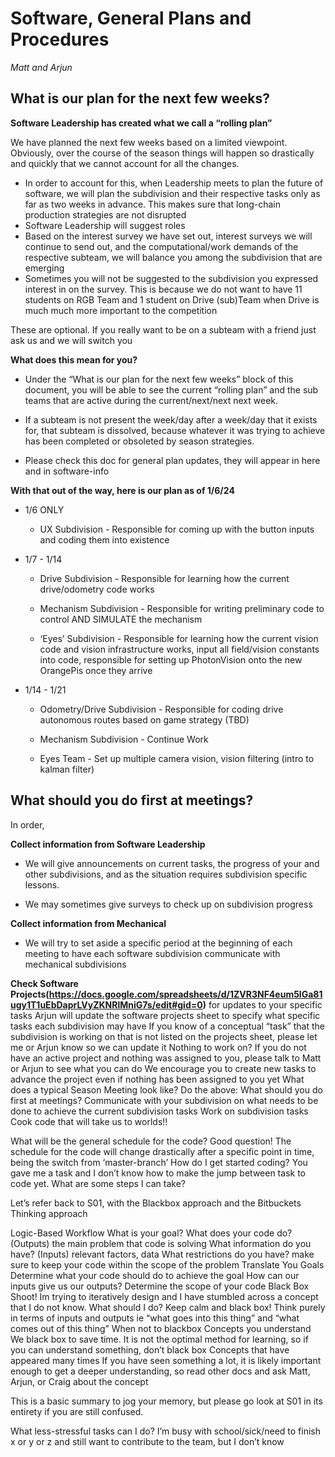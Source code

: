 # Software, General Plans and Procedures
*Matt and Arjun*


## What is our plan for the next few weeks?
**Software Leadership has created what we call a “rolling plan”**

We have planned the next few weeks based on a limited viewpoint. Obviously, over the course of the season things will happen so drastically and quickly that we cannot account for all the changes. 


- In order to account for this, when Leadership meets to plan the future of software, we will plan the subdivision and their respective tasks only as far as two weeks in advance. This makes sure that long-chain production strategies are not disrupted
- Software Leadership will suggest roles
- Based on the interest survey we have set out, interest surveys we will continue to send out, and the computational/work demands of the respective subteam, we will balance you among the subdivision that are emerging
- Sometimes you will not be suggested to the subdivision you expressed interest in on the survey. This is because we do not want to have 11 students on RGB Team and 1 student on Drive (sub)Team when Drive is much much more important to the competition


These are optional. If you really want to be on a subteam with a friend just ask us and we will switch you

**What does this mean for you?**

- Under the “What is our plan for the next few weeks” block of this document, you will be able to see the current “rolling plan” and the sub teams that are active during the current/next/next next week.


- If a subteam is not present the week/day after a week/day that it exists for, that subteam is dissolved, because whatever it was trying to achieve has been completed or obsoleted by season strategies.


- Please check this doc for general plan updates, they will appear in here and in software-info



**With that out of the way, here is our plan as of 1/6/24**

- 1/6 ONLY

  - UX Subdivision - Responsible for coming up with the button inputs and coding them into existence

- 1/7 - 1/14

  - Drive Subdivision - Responsible for learning how the current drive/odometry code works

  - Mechanism Subdivision - Responsible for writing preliminary code to control AND SIMULATE the mechanism

  - ‘Eyes’ Subdivision - Responsible for learning how the current vision code and vision infrastructure works, input all field/vision constants into code, responsible for setting up PhotonVision onto the new OrangePis once they arrive

- 1/14 - 1/21

  - Odometry/Drive Subdivision - Responsible for coding drive autonomous routes based on game strategy (TBD)

  - Mechanism Subdivision - Continue Work

  - Eyes Team - Set up multiple camera vision, vision filtering (intro to kalman filter)

## What should you do first at meetings?

In order,



**Collect information from Software Leadership**

- We will give announcements on current tasks, the progress of your and other subdivisions, and as the situation requires subdivision specific lessons.

- We may sometimes give surveys to check up on subdivision progress

**Collect information from Mechanical**

- We will try to set aside a specific period at the beginning of each meeting to have each software subdivision communicate with mechanical subdivisions

**Check Software Projects(https://docs.google.com/spreadsheets/d/1ZVR3NF4eum5lGa81ugy1T1uEbDaprLVyZKNRlMniG7s/edit#gid=0)** for updates to your specific tasks
Arjun will update the software projects sheet to specify what specific tasks each subdivision may have
If you know of a conceptual “task” that the subdivision is working on that is not listed on the projects sheet, please let me or Arjun know so we can update it
Nothing to work on?
If you do not have an active project and nothing was assigned to you, please talk to Matt or Arjun to see what you can do
We encourage you to create new tasks to advance the project even if nothing has been assigned to you yet
What does a typical Season Meeting look like?
Do the above: What should you do first at meetings?
Communicate with your subdivision on what needs to be done to achieve the current subdivision tasks
Work on subdivision tasks
Cook code that will take us to worlds!!

What will be the general schedule for the code?
Good question! The schedule for the code will change drastically after a specific point in time, being the switch from ‘master-branch’ 
How do I get started coding? 
You gave me a task and I don’t know how to make the jump between task to code yet. What are some steps I can take?

Let’s refer back to S01, with the Blackbox approach and the Bitbuckets Thinking approach


Logic-Based Workflow
What is your goal? What does your code do? (Outputs)
the main problem that code is solving
What information do you have? (Inputs)
relevant factors, data
What restrictions do you have?
make sure to keep your code within the scope of the problem
Translate You Goals
Determine what your code should do to achieve the goal
How can our inputs give us our outputs?
Determine the scope of your code
Black Box
Shoot! Im trying to iteratively design and I have stumbled across a concept that I do not know. What should I do?
Keep calm and black box!
Think purely in terms of inputs and outputs ie “what goes into this thing” and “what comes out of this thing”
When not to blackbox
Concepts you understand
We black box to save time. It is not the optimal method for learning, so if you can understand something, don’t black box
Concepts that have appeared many times
If you have seen something a lot, it is likely important enough to get a deeper understanding, so read other docs and ask Matt, Arjun, or Craig about the concept

This is a basic summary to jog your memory, but please go look at S01 in its entirety if you are still confused.


What less-stressful tasks can I do?
I’m busy with school/sick/need to finish x or y or z and still want to contribute to the team, but I don’t know 
